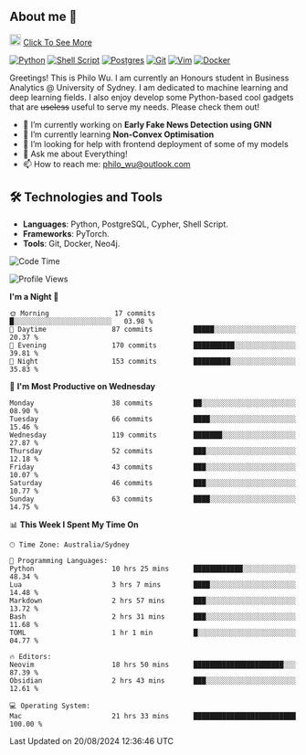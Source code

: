 ## About me 🤗

<a href="#"><img src="https://media.giphy.com/media/hvRJCLFzcasrR4ia7z/giphy.gif" width="20px" height="20px"></a> [Click To See More](https://codeboyphilo.github.io)

[![Python](https://img.shields.io/badge/python-3670A0?style=for-the-badge&logo=python&logoColor=ffdd54)](#)
[![Shell Script](https://img.shields.io/badge/shell_script-%23121011.svg?style=for-the-badge&logo=gnu-bash&logoColor=white)](#)
[![Postgres](https://img.shields.io/badge/postgres-%23316192.svg?style=for-the-badge&logo=postgresql&logoColor=white)](#)
[![Git](https://img.shields.io/badge/git-%23F05033.svg?style=for-the-badge&logo=git&logoColor=white)](#)
[![Vim](https://img.shields.io/badge/VIM-%2311AB00.svg?style=for-the-badge&logo=vim&logoColor=white)](#)
[![Docker](https://img.shields.io/badge/docker-%230db7ed.svg?style=for-the-badge&logo=docker&logoColor=white)](#)

Greetings! This is Philo Wu. I am currently an Honours student in Business Analytics \@ University of Sydney. I am dedicated to machine learning and deep learning fields. I also enjoy develop some Python-based cool gadgets that are ~~useless~~ useful to serve my needs. Please check them out!

- 🔭 I’m currently working on **Early Fake News Detection using GNN**
- 🌱 I’m currently learning **Non-Convex Optimisation**
- 🤔 I’m looking for help with frontend deployment of some of my models
- 💬 Ask me about Everything!
- 📫 How to reach me: philo_wu@outlook.com

## 🛠 Technologies and Tools
- **Languages**: Python, PostgreSQL, Cypher, Shell Script.
- **Frameworks**: PyTorch.
- **Tools**: Git, Docker, Neo4j.

<!--START_SECTION:waka-->
![Code Time](http://img.shields.io/badge/Code%20Time-402%20hrs%202%20mins-blue)

![Profile Views](http://img.shields.io/badge/Profile%20Views-0-blue)

**I'm a Night 🦉** 

```text
🌞 Morning                17 commits          █░░░░░░░░░░░░░░░░░░░░░░░░   03.98 % 
🌆 Daytime                87 commits          █████░░░░░░░░░░░░░░░░░░░░   20.37 % 
🌃 Evening                170 commits         ██████████░░░░░░░░░░░░░░░   39.81 % 
🌙 Night                  153 commits         █████████░░░░░░░░░░░░░░░░   35.83 % 
```
📅 **I'm Most Productive on Wednesday** 

```text
Monday                   38 commits          ██░░░░░░░░░░░░░░░░░░░░░░░   08.90 % 
Tuesday                  66 commits          ████░░░░░░░░░░░░░░░░░░░░░   15.46 % 
Wednesday                119 commits         ███████░░░░░░░░░░░░░░░░░░   27.87 % 
Thursday                 52 commits          ███░░░░░░░░░░░░░░░░░░░░░░   12.18 % 
Friday                   43 commits          ███░░░░░░░░░░░░░░░░░░░░░░   10.07 % 
Saturday                 46 commits          ███░░░░░░░░░░░░░░░░░░░░░░   10.77 % 
Sunday                   63 commits          ████░░░░░░░░░░░░░░░░░░░░░   14.75 % 
```


📊 **This Week I Spent My Time On** 

```text
🕑︎ Time Zone: Australia/Sydney

💬 Programming Languages: 
Python                   10 hrs 25 mins      ████████████░░░░░░░░░░░░░   48.34 % 
Lua                      3 hrs 7 mins        ████░░░░░░░░░░░░░░░░░░░░░   14.48 % 
Markdown                 2 hrs 57 mins       ███░░░░░░░░░░░░░░░░░░░░░░   13.72 % 
Bash                     2 hrs 31 mins       ███░░░░░░░░░░░░░░░░░░░░░░   11.68 % 
TOML                     1 hr 1 min          █░░░░░░░░░░░░░░░░░░░░░░░░   04.77 % 

🔥 Editors: 
Neovim                   18 hrs 50 mins      ██████████████████████░░░   87.39 % 
Obsidian                 2 hrs 43 mins       ███░░░░░░░░░░░░░░░░░░░░░░   12.61 % 

💻 Operating System: 
Mac                      21 hrs 33 mins      █████████████████████████   100.00 % 
```


 Last Updated on 20/08/2024 12:36:46 UTC
<!--END_SECTION:waka-->
